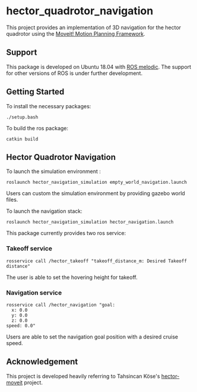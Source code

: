 # hector_quadrotor_navigation
This project provides an implementation of 3D navigation for the hector quadrotor using the [Moveit! Motion Planning Framework](https://moveit.ros.org/).

## Support
This package is developed on Ubuntu 18.04 with [ROS melodic](http://wiki.ros.org/Installation/Ubuntu). The support for other versions of ROS is under further development.

## Getting Started
To install the necessary packages:

```Shell
./setup.bash
```

To build the ros package: 

```Shell
catkin build
```

## Hector Quadrotor Navigation
To launch the simulation environment : 
```Shell
roslaunch hector_navigation_simulation empty_world_navigation.launch
```
Users can custom the simulation environment by providing gazebo world files.

To launch the navigation stack:
```Shell
roslaunch hector_navigation_simulation hector_navigation.launch
```

This package currently provides two ros service:

### Takeoff service
```Shell
rosservice call /hector_takeoff "takeoff_distance_m: Desired Takeoff distance"
```
The user is able to set the hovering height for takeoff.

### Navigation service
```Shell
rosservice call /hector_navigation "goal:
  x: 0.0
  y: 0.0
  z: 0.0
speed: 0.0"
```
Users are able to set the navigation goal position with a desired cruise speed.

## Acknowledgement

This project is developed heavily referring to Tahsincan Köse's [hector-moveit](https://github.com/tahsinkose/hector-moveit
) project.
